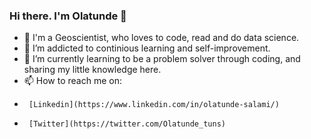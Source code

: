 ### Hi there. I'm Olatunde 👋

- 🔭 I'm a Geoscientist, who loves to code, read and do data science.
- 🌱 I’m addicted to continious learning and self-improvement.
- 👯 I’m currently learning to be a problem solver through coding, and sharing my little knowledge here. 
- 📫 How to reach me on:
-      [Linkedin](https://www.linkedin.com/in/olatunde-salami/)
-      [Twitter](https://twitter.com/Olatunde_tuns)


<!-- 
**salamituns/salamituns** is a ✨ _special_ ✨ repository because its `README.md` (this file) appears on your GitHub profile.

Here are some ideas to get you started:

- 🔭 I’m currently working on becoming an 
- 🌱 I’m currently learning to 
- 👯 I’m looking to collaborate on ...
- 🤔 I’m looking for help with ...
- 💬 Ask me about ...
- 📫 How to reach me: ...
- 😄 Pronouns: ...
- ⚡ Fun fact: ...
-->
